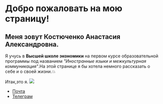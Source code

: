 # Добро пожаловать на мою страницу!
## Меня зовут Костюченко Анастасия Александровна.
Я учусь в **Высшей школе экономики** на первом курсе образовательной программы под названием *"Иностранные языки и межкультурная коммуникация"*.На этой странице я бы хотела немного рассказать о себе и о своей жизни.:boom:

 Итак,это я.
 ![](https://pp.userapi.com/c837421/v837421764/79642/HrRALNc4AZE.jpg)
* [Почта](mailto:kostochkanastya@mail.ru)
* [Телеграм](https://t.me/kostochkan)
